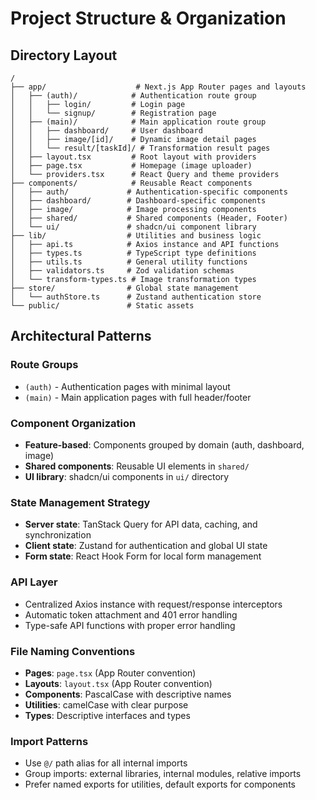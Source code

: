 # Project Structure & Organization

## Directory Layout

```
/
├── app/                    # Next.js App Router pages and layouts
│   ├── (auth)/            # Authentication route group
│   │   ├── login/         # Login page
│   │   └── signup/        # Registration page
│   ├── (main)/            # Main application route group
│   │   ├── dashboard/     # User dashboard
│   │   ├── image/[id]/    # Dynamic image detail pages
│   │   └── result/[taskId]/ # Transformation result pages
│   ├── layout.tsx         # Root layout with providers
│   ├── page.tsx           # Homepage (image uploader)
│   └── providers.tsx      # React Query and theme providers
├── components/            # Reusable React components
│   ├── auth/             # Authentication-specific components
│   ├── dashboard/        # Dashboard-specific components
│   ├── image/            # Image processing components
│   ├── shared/           # Shared components (Header, Footer)
│   └── ui/               # shadcn/ui component library
├── lib/                  # Utilities and business logic
│   ├── api.ts            # Axios instance and API functions
│   ├── types.ts          # TypeScript type definitions
│   ├── utils.ts          # General utility functions
│   ├── validators.ts     # Zod validation schemas
│   └── transform-types.ts # Image transformation types
├── store/                # Global state management
│   └── authStore.ts      # Zustand authentication store
└── public/               # Static assets
```

## Architectural Patterns

### Route Groups

- `(auth)` - Authentication pages with minimal layout
- `(main)` - Main application pages with full header/footer

### Component Organization

- **Feature-based**: Components grouped by domain (auth, dashboard, image)
- **Shared components**: Reusable UI elements in `shared/`
- **UI library**: shadcn/ui components in `ui/` directory

### State Management Strategy

- **Server state**: TanStack Query for API data, caching, and synchronization
- **Client state**: Zustand for authentication and global UI state
- **Form state**: React Hook Form for local form management

### API Layer

- Centralized Axios instance with request/response interceptors
- Automatic token attachment and 401 error handling
- Type-safe API functions with proper error handling

### File Naming Conventions

- **Pages**: `page.tsx` (App Router convention)
- **Layouts**: `layout.tsx` (App Router convention)
- **Components**: PascalCase with descriptive names
- **Utilities**: camelCase with clear purpose
- **Types**: Descriptive interfaces and types

### Import Patterns

- Use `@/` path alias for all internal imports
- Group imports: external libraries, internal modules, relative imports
- Prefer named exports for utilities, default exports for components

